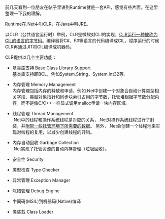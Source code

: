 前几天看到一位朋友在帖子里讲到Runtime就是一套API，感觉有些片面，在这里整理一下我的理解。

Runtime在.Net中叫CLR，在Java中叫JRE。

以CLR（公共语言运行时）举例，CLR是微软对CLI的实现，[CLR运行一种被称为CIL的语言的字节码](https://zh.wikipedia.org/wiki/%E9%80%9A%E7%94%A8%E8%AA%9E%E8%A8%80%E9%81%8B%E8%A1%8C%E5%BA%AB)。编译器将C#、F#等语言的代码编译成CIL，程序运行的时候CLR再通过JIT将CIL编译成机器码。

CLR提供以几个主要功能：
- 基类库支持 Base Class Library Support
  <br>
  基类库支持即BCL，例如System.String、System.Int32等。

- 内存管理 Memory Management
  <br>
  内存管理包括内存的释放和申请，例如.Net中创建一个对象会自动计算类型相关字段、类型对象指针和同步块索引占用的字节数，托管堆根据字节数分配内存，而不是像C/C++一样显式调用malloc申请一块内存区域。

- 线程管理 Thread Management
  <br>
  .Net中的线程和操作系统线程是对应的关系，.Net对操作系统线程进行了封装，并[附带一些托管环境下所需要的数据](http://www.cnblogs.com/JeffreyZhao/archive/2009/07/22/thread-pool-1-the-goal-and-the-clr-thread-pool.html)。
  另外，.Net会创建一个线程池来实现对线程的复用，以减少创建线程的开销。

- 内存自动回收 Garbage Collection
  <br>
  .Net实现了托管资源的自动内存管理（垃圾回收）。

- 安全性 Security
- 类型检查 Type Checker
- 异常管理 Exception Manager
- 除错管理 Debug Engine
- 中间码(MSIL)到机器码(Native)编译
- 类装载 Class Loader
